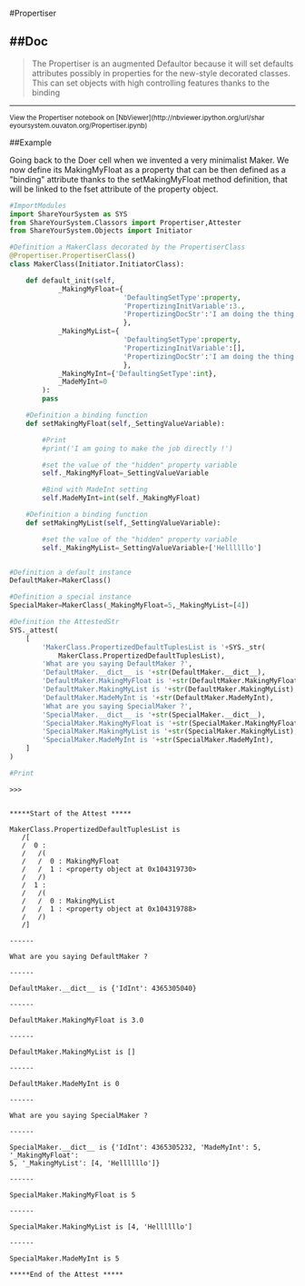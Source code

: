 

<!--
FrozenIsBool False
-->

#Propertiser

##Doc
----


>
> The Propertiser is an augmented Defaultor because it will set defaults
attributes
> possibly in properties for the new-style decorated classes. This can set
objects
> with high controlling features thanks to the binding
>
>

----

<small>
View the Propertiser notebook on [NbViewer](http://nbviewer.ipython.org/url/shar
eyoursystem.ouvaton.org/Propertiser.ipynb)
</small>




<!---
FrozenIsBool True
-->

##Example

Going back to the Doer cell when we invented a very minimalist Maker.
We now define its MakingMyFloat as a property that can be then defined as
a "binding" attribute thanks to the setMakingMyFloat method definition,
that will be linked to the fset attribute of the property object.

```python
#ImportModules
import ShareYourSystem as SYS
from ShareYourSystem.Classors import Propertiser,Attester
from ShareYourSystem.Objects import Initiator

#Definition a MakerClass decorated by the PropertiserClass
@Propertiser.PropertiserClass()
class MakerClass(Initiator.InitiatorClass):

    def default_init(self,
            _MakingMyFloat={
                            'DefaultingSetType':property,
                            'PropertizingInitVariable':3.,
                            'PropertizingDocStr':'I am doing the thing here'
                            },
            _MakingMyList={
                            'DefaultingSetType':property,
                            'PropertizingInitVariable':[],
                            'PropertizingDocStr':'I am doing the thing here'
                            },
            _MakingMyInt={'DefaultingSetType':int},
            _MadeMyInt=0
        ):
        pass

    #Definition a binding function
    def setMakingMyFloat(self,_SettingValueVariable):

        #Print
        #print('I am going to make the job directly !')

        #set the value of the "hidden" property variable
        self._MakingMyFloat=_SettingValueVariable

        #Bind with MadeInt setting
        self.MadeMyInt=int(self._MakingMyFloat)

    #Definition a binding function
    def setMakingMyList(self,_SettingValueVariable):

        #set the value of the "hidden" property variable
        self._MakingMyList=_SettingValueVariable+['Hellllllo']


#Definition a default instance
DefaultMaker=MakerClass()

#Definition a special instance
SpecialMaker=MakerClass(_MakingMyFloat=5,_MakingMyList=[4])

#Definition the AttestedStr
SYS._attest(
    [
        'MakerClass.PropertizedDefaultTuplesList is '+SYS._str(
            MakerClass.PropertizedDefaultTuplesList),
        'What are you saying DefaultMaker ?',
        'DefaultMaker.__dict__ is '+str(DefaultMaker.__dict__),
        'DefaultMaker.MakingMyFloat is '+str(DefaultMaker.MakingMyFloat),
        'DefaultMaker.MakingMyList is '+str(DefaultMaker.MakingMyList),
        'DefaultMaker.MadeMyInt is '+str(DefaultMaker.MadeMyInt),
        'What are you saying SpecialMaker ?',
        'SpecialMaker.__dict__ is '+str(SpecialMaker.__dict__),
        'SpecialMaker.MakingMyFloat is '+str(SpecialMaker.MakingMyFloat),
        'SpecialMaker.MakingMyList is '+str(SpecialMaker.MakingMyList),
        'SpecialMaker.MadeMyInt is '+str(SpecialMaker.MadeMyInt),
    ]
)

#Print


```


```console
>>>


*****Start of the Attest *****

MakerClass.PropertizedDefaultTuplesList is
   /[
   /  0 :
   /   /(
   /   /  0 : MakingMyFloat
   /   /  1 : <property object at 0x104319730>
   /   /)
   /  1 :
   /   /(
   /   /  0 : MakingMyList
   /   /  1 : <property object at 0x104319788>
   /   /)
   /]

------

What are you saying DefaultMaker ?

------

DefaultMaker.__dict__ is {'IdInt': 4365305040}

------

DefaultMaker.MakingMyFloat is 3.0

------

DefaultMaker.MakingMyList is []

------

DefaultMaker.MadeMyInt is 0

------

What are you saying SpecialMaker ?

------

SpecialMaker.__dict__ is {'IdInt': 4365305232, 'MadeMyInt': 5, '_MakingMyFloat':
5, '_MakingMyList': [4, 'Hellllllo']}

------

SpecialMaker.MakingMyFloat is 5

------

SpecialMaker.MakingMyList is [4, 'Hellllllo']

------

SpecialMaker.MadeMyInt is 5

*****End of the Attest *****



```


